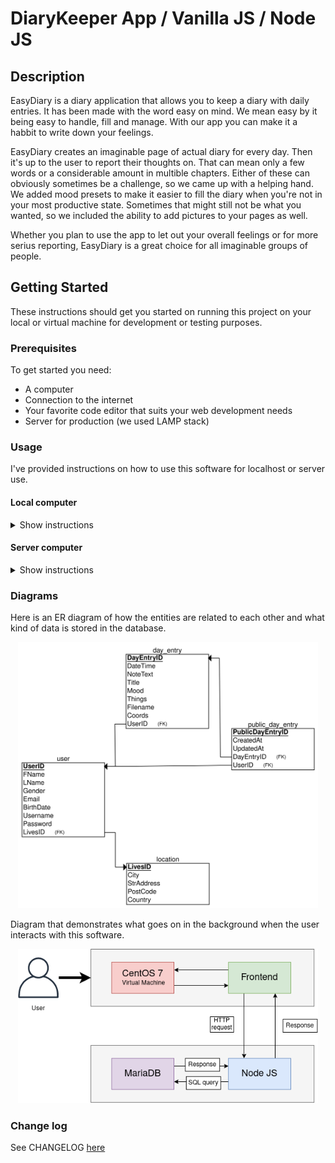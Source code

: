 # DiaryKeeper App / Vanilla JS / Node JS

## Description
EasyDiary is a diary application that allows you to keep a diary with daily entries. It has been made with the word easy on mind. We mean easy by it being easy to handle, fill and manage. With our app you can make it a habbit to write down your feelings.

  EasyDiary creates an imaginable page of actual diary for every day. Then it's up to the user to report their thoughts on. That can mean only a few words or a considerable amount in multible chapters. Either of these can obviously sometimes be a challenge, so we came up with a helping hand. We added mood presets to make it easier to fill the diary when you're not in your most productive state. Sometimes that might still not be what you wanted, so we included the ability to add pictures to your pages as well.
  
  Whether you plan to use the app to let out your overall feelings or for more serius reporting, EasyDiary is a great choice for all imaginable groups of people.


## Getting Started
These instructions should get you started on running this project on your local or virtual machine for development or testing purposes.

### Prerequisites
To get started you need:
<ul>
  <li>A computer</li>
  <li>Connection to the internet</li>
  <li>Your favorite code editor that suits your web development needs</li>
  <li>Server for production (we used LAMP stack)</li>
</ul>

### Usage
I've provided instructions on how to use this software for localhost or server use.



#### Local computer
<details><summary>Show instructions</summary>
1. Open project in code editor.
  <br/>
2. Change branch to loginPage4 in project with git:
  
```sh 
  $ git checkout loginPage4
```
<br/>
3. Install node module packages:

```sh 
$ npm i
```
<br/>
4. To configure your MariaDB/MySQL database among other things you need to create a .env file and create the following variables:

```sh 
DB_HOST=(e.g. mysql.me.../root/etc.)
DB_USER=(e.g root)
DB_PASS=(DB_USER PASSWORD!)
DB_NAME=(Name of database)
TOKEN=(For JsonWebToken)

PORT=(Port that app uses)
```
<br/>
5. Start Node JS app

```sh 
$ npm run dev
```
<br/>
or 

```sh 
$ node app.js
```
<br/>
</details>

#### Server computer
<details><summary>Show instructions</summary>
Following instructions might not work or be needed depending what you might be using
<br/>
1. Open project in code editor.
<br/>
2. You should be in master branch. If not, you can try this git command:

```sh 
  $ git checkout master
```
</br>
  
3. Install node module packages:
```sh 
$ npm i
```
<br/>
5. You should change all <strong>url</strong> variables in frontend JS files to your server IP address.
<br/>
4. To configure your MariaDB/MySQL database among other things you need to create a .env file and create the following variables:

```sh 
DB_HOST=(usually localhost)
DB_USER=(e.g root)
DB_PASS=(DB_USER PASSWORD!)
DB_NAME=(Name of database)
TOKEN=(For JsonWebToken)

PORT=(Port that app uses)
NODE_ENV=development/production # Production for server side
PROXY_PASS=(If you're using proxy pass)
```

<br/>
3. Start Node JS app in your server.

```sh 
$ npm run dev
```

or 

```sh 
$ node app.js
```

</details>

### Diagrams
Here is an ER diagram of how the entities are related to each other and what kind of data is stored in the database.
<p align = "center">
<img src="readme_images/ER-diagram.png" alt="hackathon_diagram" width="480">
</p>

Diagram that demonstrates what goes on in the background when the user interacts with this software.
<p align = "center">
<img src="readme_images/background-process-diagram.png" alt="background-process-diagram" width="480">
</p>

### Change log
See CHANGELOG [here](CHANGELOG.md)
